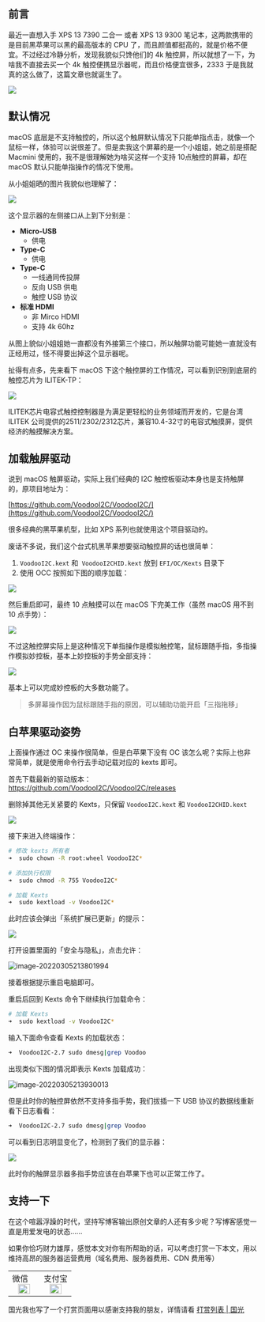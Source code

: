## 前言

最近一直想入手 XPS 13 7390 二合一 或者 XPS 13 9300 笔记本，这两款携带的是目前黑苹果可以黑的最高版本的 CPU 了，而且颜值都挺高的，就是价格不便宜。不过经过冷静分析，发现我貌似只馋他们的 4k 触控屏，所以就想了一下，为啥我不直接去买一个 4k 触控便携显示器呢，而且价格便宜很多，2333 于是我就真的这么做了，这篇文章也就诞生了。

![](https://image.3001.net/images/20220305/16464737072727.jpg) 

## 默认情况

macOS 底层是不支持触控的，所以这个触屏默认情况下只能单指点击，就像一个鼠标一样，体验可以说很差了。但是卖我这个屏幕的是一个小姐姐，她之前是搭配 Macmini 使用的，我不是很理解她为啥买这样一个支持 10点触控的屏幕，却在 macOS 默认只能单指操作的情况下使用。

从小姐姐晒的图片我貌似也理解了：

![](https://image.3001.net/images/20220305/16464743909986.jpeg) 

这个显示器的左侧接口从上到下分别是：

- **Micro-USB**
  - 供电
- **Type-C**
  - 供电
- **Type-C**
  - 一线通同传投屏
  - 反向 USB 供电
  - 触控 USB 协议
- **标准 HDMI** 
  - 非 Mirco HDMI
  - 支持 4k 60hz

从图上貌似小姐姐她一直都没有外接第三个接口，所以触屏功能可能她一直就没有正经用过，怪不得要出掉这个显示器呢。

扯得有点多，先来看下 macOS 下这个触控屏的工作情况，可以看到识别到底层的触控芯片为 ILITEK-TP：

![](https://image.3001.net/images/20220305/16464769438886.png)

ILITEK芯片电容式触控控制器是为满足更轻松的业务领域而开发的，它是台湾 ILITEK 公司提供的2511/2302/2312芯片，兼容10.4-32寸的电容式触摸屏，提供经济的触摸解决方案。

## 加载触屏驱动

说到 macOS 触屏驱动，实际上我们经典的 I2C 触控板驱动本身也是支持触屏的，原项目地址为：

[https://github.com/VoodooI2C/VoodooI2C/](https://github.com/VoodooI2C/VoodooI2C/)

很多经典的黑苹果机型，比如 XPS 系列也就使用这个项目驱动的。

废话不多说，我们这个台式机黑苹果想要驱动触控屏的话也很简单：

1. `VoodooI2C.kext` 和` VoodooI2CHID.kext` 放到 `EFI/OC/Kexts` 目录下
2. 使用 OCC 按照如下图的顺序加载：

![](https://image.3001.net/images/20220305/16464752859502.png) 

然后重启即可，最终 10 点触摸可以在 macOS 下完美工作（虽然 macOS 用不到 10 点手势）：

![](https://image.3001.net/images/20220305/16464755783361.jpg) 

不过这触控屏实际上是这种情况下单指操作是模拟触控笔，鼠标跟随手指，多指操作模拟妙控板，基本上妙控板的手势全部支持：

![](https://image.3001.net/images/20220305/16464762537969.png) 

基本上可以完成妙控板的大多数功能了。

> 多屏幕操作因为鼠标跟随手指的原因，可以辅助功能开启「三指拖移」

## 白苹果驱动姿势

上面操作通过 OC 来操作很简单，但是白苹果下没有 OC 该怎么呢？实际上也非常简单，就是使用命令行去手动记载对应的 kexts 即可。

首先下载最新的驱动版本：https://github.com/VoodooI2C/VoodooI2C/releases

删除掉其他无关紧要的 Kexts，只保留 `VoodooI2C.kext` 和 `VoodooI2CHID.kext` 

![](https://image.3001.net/images/20220305/16464873056837.png) 

接下来进入终端操作：

```bash
# 修改 kexts 所有者
➜  sudo chown -R root:wheel VoodooI2C*
 
# 添加执行权限
➜  sudo chmod -R 755 VoodooI2C*
 
# 加载 Kexts
➜  sudo kextload -v VoodooI2C*
```

此时应该会弹出「系统扩展已更新」的提示：

![](https://image.3001.net/images/20220305/16464874572041.png) 

打开设置里面的「安全与隐私」，点击允许：



![image-20220305213801994](https://image.3001.net/images/20220305/16464874834128.png)  

接着根据提示重启电脑即可。

重启后回到 Kexts 命令下继续执行加载命令：

```bash
# 加载 Kexts
➜  sudo kextload -v VoodooI2C*
```

输入下面命令查看 Kexts 的加载状态：

```bash
➜  VoodooI2C-2.7 sudo dmesg|grep Voodoo
```

出现类似下图的情况即表示 Kexts 加载成功：

![image-20220305213930013](imgs/image-20220305213930013.png) 

但是此时你的触控屏依然不支持多指手势，我们拔插一下 USB 协议的数据线重新看下日志看看：

```bash
➜  VoodooI2C-2.7 sudo dmesg|grep Voodoo
```

可以看到日志明显变化了，检测到了我们的显示器：

![](https://image.3001.net/images/20220305/16464877106505.png)  

此时你的触屏显示器多指手势应该在白苹果下也可以正常工作了。

## 支持一下

在这个喧嚣浮躁的时代，坚持写博客输出原创文章的人还有多少呢？写博客感觉一直是用爱发电的状态......

如果你恰巧财力雄厚，感觉本文对你有所帮助的话，可以考虑打赏一下本文，用以维持高昂的服务器运营费用（域名费用、服务器费用、CDN 费用等）

<table>
    <tr>
        <td>微信
            <center><img src="https://image.3001.net/images/20200421/1587449920128.jpg " width="70%"></center>
        </td>
        <td width="50%">
          支付宝
            <center><img src="https://image.3001.net/images/20200421/15874503376388.jpg" width="70%"></center>
        </td>
    </tr>
</table>

国光我也写了一个打赏页面用以感谢支持我的朋友，详情请看 [打赏列表 | 国光](https://www.sqlsec.com/reward/)
